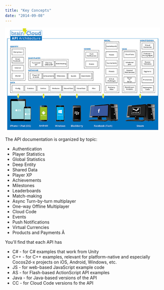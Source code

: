 ```yaml
---
title: "Key Concepts"
date: "2014-09-08"
---
```


![BRAINCLOUD Architecture](images/BrainCloud-architecture-boxes.jpg)

The API documentation is organized by topic:

- Authentication
- Player Statistics
- Global Statistics
- Deep Entity
- Shared Data
- Player XP
- Achievements
- Milestones
- Leaderboards
- Match-making
- Async Turn-by-turn multiplayer
- One-way Offline Multiplayer
- Cloud Code
- Events
- Push Notifications
- Virtual Currencies
- Products and Payments Â 

You'll find that each API has

- C# - for C# examples that work from Unity
- C++ - for C++ examples, relevant for platform-native and especially Cocos2d-x projects on iOS, Android, Windows, etc.
- JS - for web-based JavaScript example code
- AS - for Flash-based ActionScript API examples
- Java - for Java-based versions of the API
- CC - for Cloud Code versions fo the API


<DocCardList />